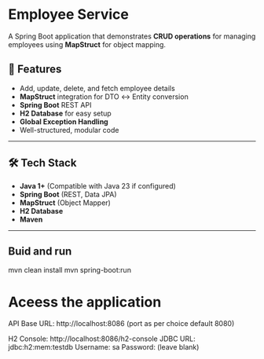 # Employee Service

A Spring Boot application that demonstrates **CRUD operations** for managing employees using **MapStruct** for object mapping.

## 🚀 Features
- Add, update, delete, and fetch employee details
- **MapStruct** integration for DTO ↔ Entity conversion
- **Spring Boot** REST API
- **H2 Database** for easy setup
- **Global Exception Handling**
- Well-structured, modular code

---

## 🛠️ Tech Stack
- **Java 1+** (Compatible with Java 23 if configured)
- **Spring Boot** (REST, Data JPA)
- **MapStruct** (Object Mapper)
- **H2 Database**
- **Maven**

---

## Buid and run
mvn clean install
mvn spring-boot:run

# Aceess the application
API Base URL: http://localhost:8086 (port as per choice default 8080)

H2 Console: http://localhost:8086/h2-console
JDBC URL: jdbc:h2:mem:testdb
Username: sa
Password: (leave blank)


